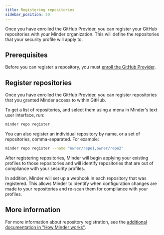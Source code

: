 ```yaml
---
title: Registering repositories
sidebar_position: 50
---
```


Once you have enrolled the GitHub Provider, you can register your GitHub
repositories with your Minder organization. This will define the repositories
that your security profile will apply to.

## Prerequisites

Before you can register a repository, you must
[enroll the GitHub Provider](enroll_provider).

## Register repositories

Once you have enrolled the GitHub Provider, you can register repositories that
you granted Minder access to within GitHub.

To get a list of repositories, and select them using a menu in Minder's text
user interface, run:

```bash
minder repo register
```

You can also register an individual repository by name, or a set of
repositories, comma-separated. For example:

```bash
minder repo register --name "owner/repo1,owner/repo2"
```

After registering repositories, Minder will begin applying your existing
profiles to those repositories and will identify repositories that are out of
compliance with your security profiles.

In addition, Minder will set up a webhook in each repository that was
registered. This allows Minder to identify when configuration changes are made
to your repositories and re-scan them for compliance with your profiles.

## More information

For more information about repository registration, see the
[additional documentation in "How Minder works"](../understand/repository_registration).

